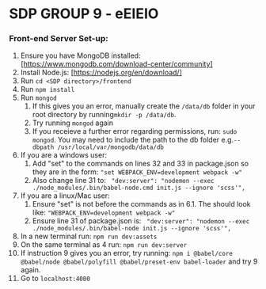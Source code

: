# SDP GROUP 9 - eEIEIO

### Front-end Server Set-up:
1.  Ensure you have MongoDB installed: [https://www.mongodb.com/download-center/community]
2.  Install Node.js: [https://nodejs.org/en/download/]
3.  Run `cd <SDP directory>/frontend`
4.  Run `npm install`
5.  Run `mongod`
    1.  If this gives you an error, manually create the `/data/db` folder in your root directory by running`mkdir -p /data/db`. 
    2.  Try running `mongod` again
    3.  If you receieve a further error regarding permissions, run: `sudo mongod`. You may need to include the path to the db folder e.g.`--dbpath /usr/local/var/mongodb/data/db`
6.  If you are a windows user: 
    1.  Add "set" to the commands on lines 32 and 33 in package.json so they are in the form: `"set WEBPACK_ENV=development webpack -w"`
    2.  Also change line 31 to: ` "dev:server": "nodemon --exec ./node_modules/.bin/babel-node.cmd init.js --ignore 'scss'",`
7. If you are a linux/Mac user:
   1. Ensure "set" is not before the commands as in 6.1. The should look like: `"WEBPACK_ENV=development webpack -w"`
   2. Ensure line 31 of package.json is: ` "dev:server": "nodemon --exec ./node_modules/.bin/babel-node init.js --ignore 'scss'",`
8. In a new terminal run: `npm run dev:assets`
9.  On the same terminal as 4 run: `npm run dev:server`
10. If instruction 9 gives you an error, try running: `npm i @babel/core @babel/node @babel/polyfill @babel/preset-env babel-loader` and try 9 again.
11. Go to `localhost:4000`



